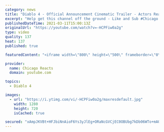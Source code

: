 ```yaml
---
category: news
title: "Diablo 4 - Official Announcement Cinematic Trailer - Actors React"
excerpt: "Help get this channel off the ground - Like and Sub #Chicago #Blind #React."
publishedDateTime: 2021-03-11T15:00:13Z
originalUrl: "https://youtube.com/watch?v=-HCPFiw0a2g"
type: video
quality: 137
heat: 137
published: true

featuredContent: "<iframe width=\"800\" height=\"500\" frameborder=\"0\" src=\"https://www.youtube.com/embed/-HCPFiw0a2g\" allow=\"accelerometer; autoplay; encrypted-media; gyroscope; picture-in-picture\" allowfullscreen></iframe>"

provider:
  name: Chicago Reacts
  domain: youtube.com

topics:
  - Diablo 4

images:
  - url: "https://i.ytimg.com/vi/-HCPFiw0a2g/maxresdefault.jpg"
    width: 1280
    height: 720
    isCached: true

secured: "xAmpJKVBt+HFJbiNnAioF6Ys3yJlEg+ORaNcGVCjEC0OBUbg7kDb06WTo+mAQU5o+8zC6/uCCzM1aYeUUDf0az2x/aofhR6djmp3KLscp/Cx4c1Rp2lvD3deEWY1GLPFiL3Gqrn9loFDWBQ2YZ7ktl/KERtjUtV4P5MGJt1n7fMVtZb1k0hVr0fNUMdnS0tj94fnLVJ5U0sCiKpFAeluAV9WyRbo0nLdZmuD8P3pZoH07DKRmlQF5wKlMjlWNZvt+V2XdMcDOdsdSPgddHejSJD/VRR0BvH915LMENMRJp0yezIumGGz+WTf+YJpNqMvrD8C0KJ1Qz1irQvGeVvoXnzGZiOYqfx5JosW2a9Wx41xDpsUt8IYqzx35gQUoIW5RknEczl8rQjeiLrQ1MclMmMHcd5Qi731gWmLgqosl09QEMUa4E/j5xL+X6gWgBAB;SAU+Z/3knKgpgD/LwJ907g=="
---
```


